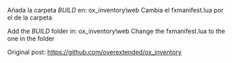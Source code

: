 Añada la carpeta *BUILD* en: ox_inventory\web
Cambia el fxmanifest.lua por el de la carpeta

Add the *BUILD* folder in: ox_inventory\web
Change the fxmanifest.lua to the one in the folder

Original post: https://github.com/overextended/ox_inventory
